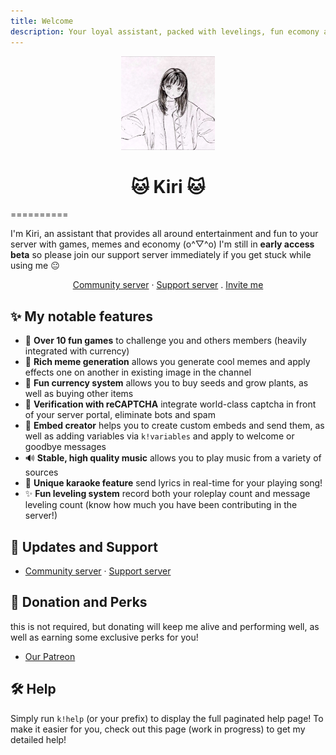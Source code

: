 ```yaml
---
title: Welcome
description: Your loyal assistant, packed with levelings, fun ecomony and many more features to bring entertainment to your server! 
---
```


<p align="center">
<img alt="Kiri Avatar" src="/static/img/logo.png" width="150"/>
</p>

<h1><center>🐱 Kiri 🐱</center></h1>
==========

I'm Kiri, an assistant that provides all around entertainment and fun to your server with games, memes and economy (o^▽^o)
I'm still in **early access beta** so please join our support server immediately if you get stuck while using me 😐
  
<center><a href="https://discord.gg/D6rWrvS">Community server</a> · <a href="https://discord.gg/kJRAjMyEkY">Support server</a> . <a href="https://discord.com/oauth2/authorize?client_id=859116638820761630&permissions=139556416887&scope=bot%20applications.commands">Invite me</a></center>
  

✨ My notable features
---------------------

* 🏓 **Over 10 fun games** to challenge you and others members (heavily integrated with currency)
* 🎨 **Rich meme generation** allows you generate cool memes and apply effects one on another in existing image in the channel
* 📜 **Fun currency system** allows you to buy seeds and grow plants, as well as buying other items
* 🔢 **Verification with reCAPTCHA** integrate world-class captcha in front of your server portal, eliminate bots and spam
* 📜 **Embed creator** helps you to create custom embeds and send them, as well as adding variables via `k!variables` and apply to welcome or goodbye messages
* 🔊 **Stable, high quality music** allows you to play music from a variety of sources
* 📢 **Unique karaoke feature** send lyrics in real-time for your playing song!
* ✨ **Fun leveling system** record both your roleplay count and message leveling count (know how much you have been contributing in the server!)

📢 Updates and Support
----------------------

* [Community server](https://discord.gg/D6rWrvS) · [Support server](https://discord.gg/kJRAjMyEkY)

🤗 Donation and Perks
---------------------

this is not required, but donating will keep me alive and performing well, as well as earning some exclusive perks for you!

* [Our Patreon](https://www.patreon.com/kiridiscord)

🛠️ Help
--------

Simply run `k!help` (or your prefix) to display the full paginated help page! To make it easier for you, check out this page (work in progress) to get my detailed help!